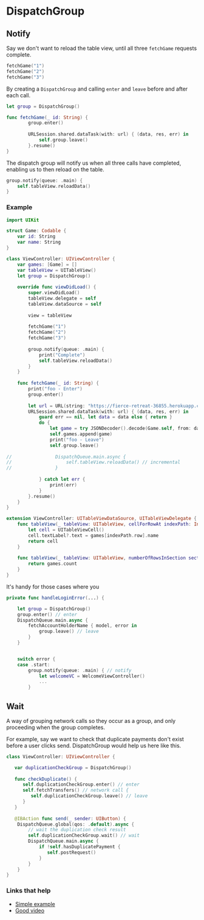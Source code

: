 # DispatchGroup

## Notify

Say we don't want to reload the table view, until all three `fetchGame` requests complete.

```swift
fetchGame("1")
fetchGame("2")
fetchGame("3")
```

By creating a `DispatchGroup` and calling `enter` and `leave` before and after each call.

```swift
let group = DispatchGroup()

func fetchGame(_ id: String) {
        group.enter()
        
        URLSession.shared.dataTask(with: url) { (data, res, err) in
            self.group.leave()
        }.resume()
}
```

The dispatch group will notify us when all three calls have completed, enabling us to then reload on the table.

```swift
group.notify(queue: .main) {
    self.tableView.reloadData()
}
```

### Example

```swift
import UIKit

struct Game: Codable {
    var id: String
    var name: String
}

class ViewController: UIViewController {
    var games: [Game] = []
    var tableView = UITableView()
    let group = DispatchGroup()
    
    override func viewDidLoad() {
        super.viewDidLoad()
        tableView.delegate = self
        tableView.dataSource = self
        
        view = tableView
        
        fetchGame("1")
        fetchGame("2")
        fetchGame("3")
        
        group.notify(queue: .main) {
            print("Complete")
            self.tableView.reloadData()
        }
    }
    
    func fetchGame(_ id: String) {
        print("foo - Enter")
        group.enter()
        
        let url = URL(string: "https://fierce-retreat-36855.herokuapp.com/game/\(id)")!
        URLSession.shared.dataTask(with: url) { (data, res, err) in
            guard err == nil, let data = data else { return }
            do {
                let game = try JSONDecoder().decode(Game.self, from: data)
                self.games.append(game)
                print("foo - Leave")
                self.group.leave()
                
//                DispatchQueue.main.async {
//                    self.tableView.reloadData() // incremental
//                }
                
            } catch let err {
                print(err)
            }
        }.resume()
    }
}

extension ViewController: UITableViewDataSource, UITableViewDelegate {
    func tableView(_ tableView: UITableView, cellForRowAt indexPath: IndexPath) -> UITableViewCell {
        let cell = UITableViewCell()
        cell.textLabel?.text = games[indexPath.row].name
        return cell
    }
    
    func tableView(_ tableView: UITableView, numberOfRowsInSection section: Int) -> Int {
        return games.count
    }
}
```

It's handy for those cases where you 

```swift
private func handleLoginError(...) {

    let group = DispatchGroup()
    group.enter() // enter
    DispatchQueue.main.async {
        fetchAccountHolderName { model, error in
            group.leave() // leave
        }
    }


    switch error {
    case .start:
        group.notify(queue: .main) { // notify
            let welcomeVC = WelcomeViewController()
            ...
        }
```

## Wait

A way of grouping network calls so they occur as a group, and only proceeding when the group completes.

For example, say we want to check that duplicate payments don't exist before a user clicks send. DispatchGroup would help us here like this.

```swift
class ViewController: UIViewController {

   var duplicationCheckGroup = DispatchGroup()
   
   func checkDuplicate() {
      self.duplicationCheckGroup.enter() // enter
      self.fetchTransfers() // network call {
         self.duplicationCheckGroup.leave() // leave
      }
   }
   
   @IBAction func send(_ sender: UIButton) {
    DispatchQueue.global(qos: .default).async {
        // wait the duplication check result
        self.duplicationCheckGroup.wait() // wait
        DispatchQueue.main.async {
            if !self.hasDuplicatePayment {                
               self.postRequest()
            }
        }
    }
}
```


### Links that help

- [Simple example](https://riptutorial.com/ios/example/28278/dispatch-group)
- [Good video](https://www.youtube.com/watch?v=OanfpW0H_ok&ab_channel=maxcodes)
